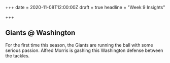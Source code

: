 +++
date = 2020-11-08T12:00:00Z
draft = true
headline = "Week 9 Insights"

+++
## Giants @ Washington

For the first time this season, the Giants are running the ball with some serious passion. Alfred Morris is gashing this Washington defense between the tackles.